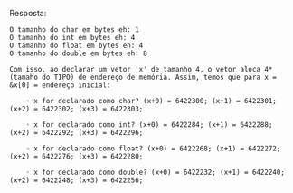 Resposta:

    O tamanho do char em bytes eh: 1
    O tamanho do int em bytes eh: 4
    O tamanho do float em bytes eh: 4
    O tamanho do double em bytes eh: 8

    Com isso, ao declarar um vetor 'x' de tamanho 4, o vetor aloca 4*(tamaho do TIPO) de endereço de memória. Assim, temos que para x = &x[0] = endereço inicial:

        ◦ x for declarado como char? (x+0) = 6422300; (x+1) = 6422301; (x+2) = 6422302; (x+3) = 6422303;

        ◦ x for declarado como int? (x+0) = 6422284; (x+1) = 6422288; (x+2) = 6422292; (x+3) = 6422296;

        ◦ x for declarado como float? (x+0) = 6422268; (x+1) = 6422272; (x+2) = 6422276; (x+3) = 6422280;

        ◦ x for declarado como double? (x+0) = 6422232; (x+1) = 6422240; (x+2) = 6422248; (x+3) = 6422256;